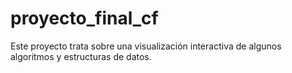 # proyecto_final_cf
Este proyecto trata sobre una visualización interactiva de algunos algoritmos y estructuras de datos.
